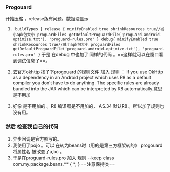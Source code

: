 ﻿### Progouard 
开始压缩 ，release版有问题。数据没显示	

1. ` buildTypes {
        release {
            minifyEnabled true
            shrinkResources true//减小apk包大小
            proguardFiles getDefaultProguardFile('proguard-android-optimize.txt'), 'proguard-rules.pro'
        }
        debug{
            minifyEnabled true
            shrinkResources true//减小apk包大小
            proguardFiles getDefaultProguardFile('proguard-android-optimize.txt'), 'proguard-rules.pro'
        }`
于是 在debug 中也加了 同样的代码 。==这样就可以在窗口看到调试信息了==。

2. 去官方okhttp 找了下progouard 的规则文件 
    	加入 规则 ：
	If you use OkHttp as a dependency in an Android project which uses R8 as a default compiler you don’t have to do anything. The specific rules are already bundled into the JAR which can be interpreted by R8 automatically.意思是不用加
3. 好像 是不用加的 。R8 编译器是不用加的， AS.34  默认R8 。所以加了规则也没有用。
### 然后 检查我自己的代码 
 1. 异步回调是官方照写的。
 2. 我使用了pojo 。可以 在转为beans时（用的是第三方框架转的） progouard 将属性名 被改变了a,bc 。
 3. 于是在proguard-rules.pro 加入 规则    --keep class com.my.package.beans.** { *; }  ==注意保持类==
